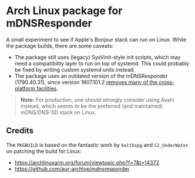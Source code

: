 # Arch Linux package for mDNSResponder

A small experiment to see if Apple's Bonjour stack can run on Linux. While the package builds, there are some caveats:

- The package still uses (legacy) SysVinit-style init scripts, which may need a compatibility layer to run on top of systemd. This could probably be fixed by writing custom systemd units instead.
- The package uses an outdated version of the mDNSResponder (1790.40.31), since version 1807.101.2 [removes many of the cross-platform facilities](https://github.com/apple-oss-distributions/mDNSResponder/commit/d31f3447dfb1997e6457abf83502390b1f42f2ce).

> **Note:** For production, one should strongly consider using Avahi instead, which seems to be the preferred (and maintained) mDNS/DNS-SD stack on Linux.

## Credits

The `PKGBUILD` is based on the fantastic work by `keithspg` and `SJ_UnderWater` on patching the build for Linux:

- https://archlinuxarm.org/forum/viewtopic.php?f=7&t=14372
- https://github.com/aur-archive/mdnsresponder
